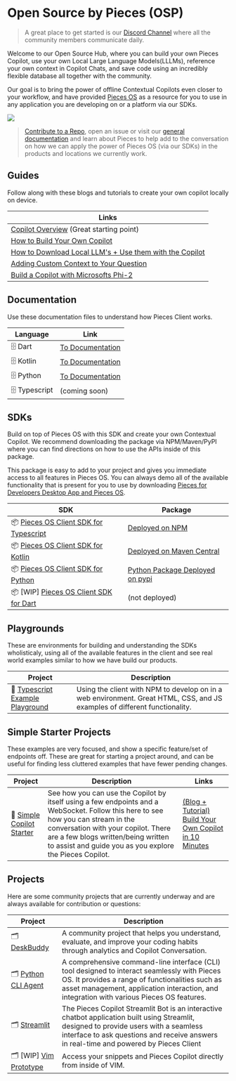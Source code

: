 # Open Source by Pieces (OSP)

> A great place to get started is our [Discord Channel](https://discord.gg/getpieces) where all the community members communicate daily.

Welcome to our Open Source Hub, where you can build your own Pieces Copilot, use your own Local Large Language Models(LLLMs), reference your own context in Copilot Chats, and save code using an incredibly flexible database all together with the community.

Our goal is to bring the power of offline Contextual Copilots even closer to your workflow, and have provided [Pieces OS](https://docs.pieces.app/installation-getting-started/pieces-os) as a resource for you to use in any application you are developing on or a platform via our SDKs.

<img src="https://github.com/pieces-app/opensource/assets/55861512/29ecef11-132a-435e-a039-cb6347490294" />

> [Contribute to a Repo](/#Projects), open an issue or visit our [general documentation](https://docs.pieces.app) and learn about Pieces to help add to the conversation on how we can apply the power of Pieces OS (via our SDKs) in the products and locations we currently work.

## Guides
Follow along with these blogs and tutorials to create your own copilot locally on device.

| Links |
|---|
| [Copilot Overview](https://code.pieces.app/blog/build-your-own-open-source-copilot-with-pieces) (Great starting point) |
| [How to Build Your Own Copilot](https://code.pieces.app/blog/build-your-own-copilot-in-less-than-10-minutes-with-pieces-os-client) |
| [How to Download Local LLM's + Use them with the Copilot](https://code.pieces.app/blog/how-to-build-a-copilot-using-local-llms-with-pieces-client) |
| [Adding Custom Context to Your Question](https://code.pieces.app/blog/build-your-own-copilot-with-local-context) |
| [Build a Copilot with Microsofts Phi-2](https://code.pieces.app/blog/build-a-copilot-with-phi-2-using-pieces-client) |

## Documentation 
Use these documentation files to understand how Pieces Client works.

| Language | Link |
|---|---|
| 🗄 Dart | [To Documentation](https://github.com/pieces-app/pieces-os-client-sdk-for-dart/tree/main/doc) |
| 🗄 Kotlin | [To Documentation](https://github.com/pieces-app/pieces-os-client-sdk-for-kotlin/tree/main/docs) |
| 🗄 Python | [To Documentation](https://github.com/pieces-app/pieces-os-client-sdk-for-python/tree/main/docs/docs) |
| 🗄 Typescript | (coming soon) |

## SDKs
Build on top of Pieces OS with this SDK and create your own Contextual Copilot. We recommend downloading the package via NPM/Maven/PyPI where you can find directions on how to use the APIs inside of this package.

This package is easy to add to your project and gives you immediate access to all features in Pieces OS. You can always demo all of the available functionality that is present for you to use by downloading [Pieces for Developers Desktop App and Pieces OS](https://docs.pieces.app/installation-getting-started/what-am-i-installing).


| SDK  | Package |
|---|---|
| 📦 [Pieces OS Client SDK for Typescript](https://github.com/pieces-app/pieces-os-client-sdk-for-typescript)  | [Deployed on NPM](https://www.npmjs.com/package/@pieces.app/pieces-os-client) |
| 📦 [Pieces OS Client SDK for Kotlin](https://github.com/pieces-app/pieces-os-client-sdk-for-kotlin)  | [Deployed on Maven Central](https://central.sonatype.com/artifact/app.pieces.pieces-os-client/pieces-os-client) |
| 📦 [Pieces OS Client SDK for Python](https://github.com/pieces-app/pieces-os-client-sdk-for-python) | [Python Package Deployed on pypi](https://pypi.org/project/pieces-os-client/) |
| 📦 [WIP] [Pieces OS Client SDK for Dart](https://github.com/pieces-app/pieces-os-client-sdk-for-python) | (not deployed) |

## Playgrounds

These are environments for building and understanding the SDKs wholisticaly, using all of the available features in the client and see real world examples similar to how we have build our products.

| Project | Description |
|---|---|
| 🛝 [Typescript Example Playground](https://github.com/pieces-app/example-typescript) | Using the client with NPM to develop on in a web environment. Great HTML, CSS, and JS examples of different functionality. |

## Simple Starter Projects

These examples are very focused, and show a specific feature/set of endpoints off. These are great for starting a project around, and can be useful for finding less cluttered examples that have fewer pending changes.

| Project | Description | Links |
|---|---|---|
| 🍦 [Simple Copilot Starter](https://github.com/pieces-app/pieces-copilot-vanilla-typescript-example) |  See how you can use the Copilot by itself using a few endpoints and a WebSocket. Follow this here to see how you can stream in the conversation with your copilot. There are a few blogs written/being written to assist and guide you as you explore the Pieces Copilot. | [(Blog + Tutorial) Build Your Own Copilot in 10 Minutes](https://code.pieces.app/blog/build-your-own-open-source-copilot-with-pieces) | 

## Projects

Here are some community projects that are currently underway and are always available for contribution or questions:

| Project | Description |
|---|---|
| 🗂️ [DeskBuddy](https://github.com/ayothekingg/deskbuddy) | A community project that helps you understand, evaluate, and improve your coding habits through analytics and Copilot Conversation. |
| 🗂️ [Python CLI Agent](https://github.com/pieces-app/cli-agent)  | A comprehensive command-line interface (CLI) tool designed to interact seamlessly with Pieces OS. It provides a range of functionalities such as asset management, application interaction, and integration with various Pieces OS features. |
| 🗂️ [Streamlit](https://github.com/shivay-at-pieces/pieces-copilot-streamlit) | The Pieces Copilot Streamlit Bot is an interactive chatbot application built using Streamlit, designed to provide users with a seamless interface to ask questions and receive answers in real-time and powered by Pieces Client |
| 🗂️ [WIP] [Vim Prototype](https://github.com/pieces-app/vim-prototype) | Access your snippets and Pieces Copilot directly from inside of VIM. |
